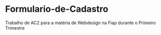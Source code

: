# Formulario-de-Cadastro
Trabalho de AC2 para a matéria de Webdesign na Fiap durante o Primeiro Trimestre
